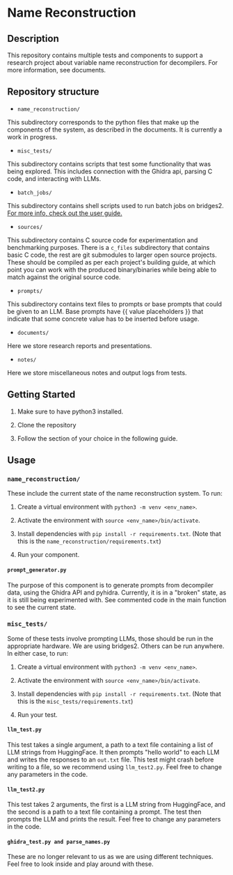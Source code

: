 # Name Reconstruction

## Description

This repository contains multiple tests and components to support a research 
project about variable name reconstruction for decompilers. For more information,
see documents.

## Repository structure

- `name_reconstruction/`

This subdirectory corresponds to the python files that make up the components
of the system, as described in the documents. It is currently a work in progress.

- `misc_tests/`

This subdirectory contains scripts that test some functionality that was being
explored. This includes connection with the Ghidra api, parsing C code, and 
interacting with LLMs.

- `batch_jobs/`

This subdirectory contains shell scripts used to run batch jobs on bridges2. 
[For more info, check out the user guide.](https://www.psc.edu/resources/bridges-2/user-guide/#batch-jobs)

- `sources/`

This subdirectory contains C source code for experimentation and benchmarking
purposes. There is a `c_files` subdirectory that contains basic C code, the rest
are git submodules to larger open source projects. These should be compiled as
per each project's building guide, at which point you can work with the produced
binary/binaries while being able to match against the original source code.

- `prompts/`

This subdirectory contains text files to prompts or base prompts that could be
given to an LLM. Base prompts have {{ value placeholders }} that indicate that
some concrete value has to be inserted before usage.

- `documents/`

Here we store research reports and presentations.

- `notes/`

Here we store miscellaneous notes and output logs from tests.

## Getting Started

1. Make sure to have python3 installed.

2. Clone the repository

3. Follow the section of your choice in the following guide.

## Usage

### `name_reconstruction/`

These include the current state of the name reconstruction system. To run:

1. Create a virtual environment with `python3 -m venv <env_name>`.

2. Activate the environment with `source <env_name>/bin/activate`.

3. Install dependencies with `pip install -r requirements.txt`. (Note that this
is the `name_reconstruction/requirements.txt`)

4. Run your component.

#### `prompt_generator.py`

The purpose of this component is to generate prompts from decompiler data, using
the Ghidra API and pyhidra. Currently, it is in a "broken" state, as it is still
being experimented with. See commented code in the main function to see the current
state.

### `misc_tests/`

Some of these tests involve prompting LLMs, those should be run in the appropriate
hardware. We are using bridges2. Others can be run anywhere. In either case, to
run:

1. Create a virtual environment with `python3 -m venv <env_name>`.

2. Activate the environment with `source <env_name>/bin/activate`.

3. Install dependencies with `pip install -r requirements.txt`. (Note that this
is the `misc_tests/requirements.txt`)

4. Run your test.

#### `llm_test.py`

This test takes a single argument, a path to a text file containing a list of 
LLM strings from HuggingFace. It then prompts "hello world" to each LLM and 
writes the responses to an `out.txt` file. This test might crash before writing
to a file, so we recommend using `llm_test2.py`. Feel free to change any parameters
in the code.

#### `llm_test2.py`

This test takes 2 arguments, the first is a LLM string from HuggingFace, and the
second is a path to a text file containing a prompt. The test then prompts the LLM
and prints the result. Feel free to change any parameters in the code.

#### `ghidra_test.py and parse_names.py`

These are no longer relevant to us as we are using different techniques. Feel 
free to look inside and play around with these.
